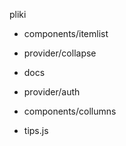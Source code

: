 pliki 
- components/itemlist
- provider/collapse
- docs

- provider/auth
- components/collumns
- tips.js